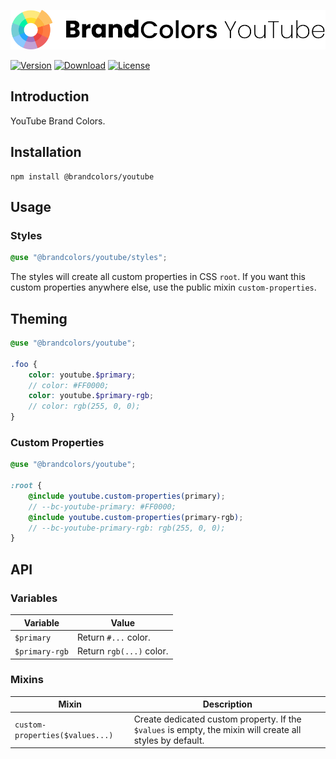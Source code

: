 <div align="center">

![Brand Colors YouTube](.github/logo.svg)

</div>

[![Version](https://flat.badgen.net/npm/v/@brandcolors/youtube)](https://www.npmjs.com/package/@brandcolors/youtube)
[![Download](https://flat.badgen.net/npm/dt/@brandcolors/youtube)](https://www.npmjs.com/package/@brandcolors/youtube)
[![License](https://flat.badgen.net/npm/license/@brandcolors/youtube)](https://www.npmjs.com/package/@brandcolors/youtube)

## Introduction

YouTube Brand Colors.

## Installation

```shell
npm install @brandcolors/youtube
```

## Usage

### Styles

<block-code>

```scss
@use "@brandcolors/youtube/styles";
```

</block-code>

The styles will create all custom properties in CSS `root`. If you want this custom properties anywhere else, use the
public mixin `custom-properties`.

## Theming

```scss
@use "@brandcolors/youtube";

.foo {
    color: youtube.$primary;
    // color: #FF0000;
    color: youtube.$primary-rgb;
    // color: rgb(255, 0, 0);
}
```

### Custom Properties

```scss
@use "@brandcolors/youtube";

:root {
    @include youtube.custom-properties(primary);
    // --bc-youtube-primary: #FF0000;
    @include youtube.custom-properties(primary-rgb);
    // --bc-youtube-primary-rgb: rgb(255, 0, 0);
}
```

## API

### Variables

| Variable | Value |
| --- | --- |
| `$primary` | Return `#...` color. |
| `$primary-rgb` | Return `rgb(...)` color. |

### Mixins

| Mixin | Description |
| --- | --- |
| `custom-properties($values...)` | Create dedicated custom property. If the `$values` is empty, the mixin will create all styles by default. |
